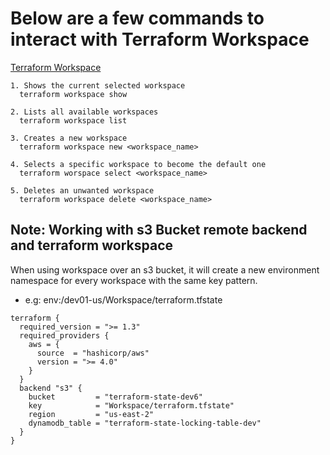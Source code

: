 # Below are a few commands to interact with Terraform Workspace

[Terraform Workspace](https://developer.hashicorp.com/terraform/language/state/workspaces)

```hcl
1. Shows the current selected workspace
  terraform workspace show

2. Lists all available workspaces
  terraform workspace list

3. Creates a new workspace
  terraform workspace new <workspace_name>

4. Selects a specific workspace to become the default one
  terraform worspace select <workspace_name>

5. Deletes an unwanted workspace
  terraform workspace delete <workspace_name>
```

## Note: Working with s3 Bucket remote backend and terraform workspace

When using workspace over an s3 bucket, it will create a new environment namespace for every workspace with the same key pattern.

- e.g: env:/dev01-us/Workspace/terraform.tfstate

```hcl
terraform {
  required_version = ">= 1.3"
  required_providers {
    aws = {
      source  = "hashicorp/aws"
      version = ">= 4.0"
    }
  }
  backend "s3" {
    bucket         = "terraform-state-dev6"
    key            = "Workspace/terraform.tfstate"
    region         = "us-east-2"
    dynamodb_table = "terraform-state-locking-table-dev"
  }
}
```
